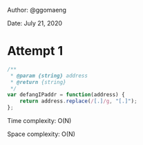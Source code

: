 Author: @ggomaeng

Date: July 21, 2020

# Attempt 1

```js
/**
 * @param {string} address
 * @return {string}
 */
var defangIPaddr = function(address) {
    return address.replace(/[.]/g, "[.]");
};
```


Time complexity: O(N)

Space complexity: O(N)
